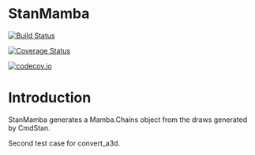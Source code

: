 # StanMamba

[![Build Status](https://travis-ci.org/StanJulia/StanMamba.jl.svg?branch=master)](https://travis-ci.org/StanJulia/StanMamba.jl)

[![Coverage Status](https://coveralls.io/repos/StanJulia/StanMamba.jl/badge.svg?branch=master&service=github)](https://coveralls.io/github/StanJulia/StanMamba.jl?branch=master)

[![codecov.io](http://codecov.io/github/StanJulia/StanMamba.jl/coverage.svg?branch=master)](http://codecov.io/github/StanJulia/StanMamba.jl?branch=master)

# Introduction

StanMamba generates a Mamba.Chains object from the draws generated by CmdStan.

Second test case for convert_a3d.

